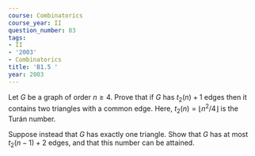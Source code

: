```yaml
---
course: Combinatorics
course_year: II
question_number: 83
tags:
- II
- '2003'
- Combinatorics
title: 'B1.5 '
year: 2003
---
```



Let $G$ be a graph of order $n \geqslant 4$. Prove that if $G$ has $t_{2}(n)+1$ edges then it contains two triangles with a common edge. Here, $t_{2}(n)=\left\lfloor n^{2} / 4\right\rfloor$ is the Turán number.

Suppose instead that $G$ has exactly one triangle. Show that $G$ has at most $t_{2}(n-1)+2$ edges, and that this number can be attained.